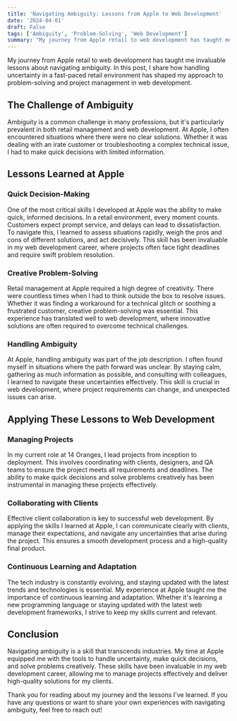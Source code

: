 ```yaml
---
title: 'Navigating Ambiguity: Lessons from Apple to Web Development'
date: '2024-04-01'
draft: False
tags: ['Ambiguity', 'Problem-Solving', 'Web Development']
summary: "My journey from Apple retail to web development has taught me invaluable lessons about navigating ambiguity. In this post, I share how handling uncertainty in a fast-paced retail environment has shaped my approach to problem-solving and project management in web development."
---
```


My journey from Apple retail to web development has taught me invaluable lessons about navigating ambiguity. In this post, I share how handling uncertainty in a fast-paced retail environment has shaped my approach to problem-solving and project management in web development.

## The Challenge of Ambiguity

Ambiguity is a common challenge in many professions, but it's particularly prevalent in both retail management and web development. At Apple, I often encountered situations where there were no clear solutions. Whether it was dealing with an irate customer or troubleshooting a complex technical issue, I had to make quick decisions with limited information.

## Lessons Learned at Apple

### Quick Decision-Making

One of the most critical skills I developed at Apple was the ability to make quick, informed decisions. In a retail environment, every moment counts. Customers expect prompt service, and delays can lead to dissatisfaction. To navigate this, I learned to assess situations rapidly, weigh the pros and cons of different solutions, and act decisively. This skill has been invaluable in my web development career, where projects often face tight deadlines and require swift problem resolution.

### Creative Problem-Solving

Retail management at Apple required a high degree of creativity. There were countless times when I had to think outside the box to resolve issues. Whether it was finding a workaround for a technical glitch or soothing a frustrated customer, creative problem-solving was essential. This experience has translated well to web development, where innovative solutions are often required to overcome technical challenges.

### Handling Ambiguity

At Apple, handling ambiguity was part of the job description. I often found myself in situations where the path forward was unclear. By staying calm, gathering as much information as possible, and consulting with colleagues, I learned to navigate these uncertainties effectively. This skill is crucial in web development, where project requirements can change, and unexpected issues can arise.

## Applying These Lessons to Web Development

### Managing Projects

In my current role at 14 Oranges, I lead projects from inception to deployment. This involves coordinating with clients, designers, and QA teams to ensure the project meets all requirements and deadlines. The ability to make quick decisions and solve problems creatively has been instrumental in managing these projects effectively.

### Collaborating with Clients

Effective client collaboration is key to successful web development. By applying the skills I learned at Apple, I can communicate clearly with clients, manage their expectations, and navigate any uncertainties that arise during the project. This ensures a smooth development process and a high-quality final product.

### Continuous Learning and Adaptation

The tech industry is constantly evolving, and staying updated with the latest trends and technologies is essential. My experience at Apple taught me the importance of continuous learning and adaptation. Whether it's learning a new programming language or staying updated with the latest web development frameworks, I strive to keep my skills current and relevant.

## Conclusion

Navigating ambiguity is a skill that transcends industries. My time at Apple equipped me with the tools to handle uncertainty, make quick decisions, and solve problems creatively. These skills have been invaluable in my web development career, allowing me to manage projects effectively and deliver high-quality solutions for my clients.

Thank you for reading about my journey and the lessons I've learned. If you have any questions or want to share your own experiences with navigating ambiguity, feel free to reach out!